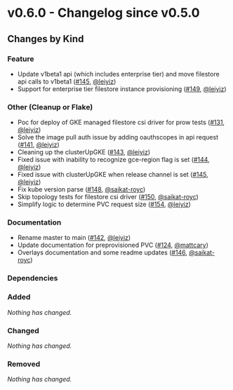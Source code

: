 # v0.6.0 - Changelog since v0.5.0

## Changes by Kind

### Feature

- Update v1beta1 api (which includes enterprise tier) and move filestore api calls to v1beta1 ([#145](https://github.com/kubernetes-sigs/gcp-filestore-csi-driver/pull/145), [@leiyiz](https://github.com/leiyiz))
- Support for enterprise tier filestore instance provisioning ([#149](https://github.com/kubernetes-sigs/gcp-filestore-csi-driver/pull/149), [@leiyiz](https://github.com/leiyiz))

### Other (Cleanup or Flake)

- Poc for deploy of GKE managed filestore csi driver for prow tests ([#131](https://github.com/kubernetes-sigs/gcp-filestore-csi-driver/pull/131), [@leiyiz](https://github.com/leiyiz))
- Solve the image pull auth issue by adding oauthscopes in api request ([#141](https://github.com/kubernetes-sigs/gcp-filestore-csi-driver/pull/141), [@leiyiz](https://github.com/leiyiz))
- Cleaning up the clusterUpGKE ([#143](https://github.com/kubernetes-sigs/gcp-filestore-csi-driver/pull/143), [@leiyiz](https://github.com/leiyiz))
- Fixed issue with inability to recognize gce-region flag is set ([#144](https://github.com/kubernetes-sigs/gcp-filestore-csi-driver/pull/144), [@leiyiz](https://github.com/leiyiz))
- Fixed issue with clusterUpGKE when release channel is set ([#145](https://github.com/kubernetes-sigs/gcp-filestore-csi-driver/pull/145), [@leiyiz](https://github.com/leiyiz))
- Fix kube version parse ([#148](https://github.com/kubernetes-sigs/gcp-filestore-csi-driver/pull/148), [@saikat-royc](https://github.com/saikat-royc))
- Skip topology tests for filestore csi driver ([#150](https://github.com/kubernetes-sigs/gcp-filestore-csi-driver/pull/150), [@saikat-royc](https://github.com/saikat-royc))
- Simplify logic to determine PVC request size ([#154](https://github.com/kubernetes-sigs/gcp-filestore-csi-driver/pull/154), [@leiyiz](https://github.com/leiyiz))

### Documentation

- Rename master to main ([#142](https://github.com/kubernetes-sigs/gcp-filestore-csi-driver/pull/142), [@leiyiz](https://github.com/ikarldasan))
- Update documentation for preprovisioned PVC ([#124](https://github.com/kubernetes-sigs/gcp-filestore-csi-driver/pull/124), [@mattcary](https://github.com/mattcary))
- Overlays documentation and some readme updates ([#146](https://github.com/kubernetes-sigs/gcp-filestore-csi-driver/pull/146), [@saikat-royc](https://github.com/saikat-royc))

### Dependencies

### Added
_Nothing has changed._

### Changed
_Nothing has changed._

### Removed
_Nothing has changed._
